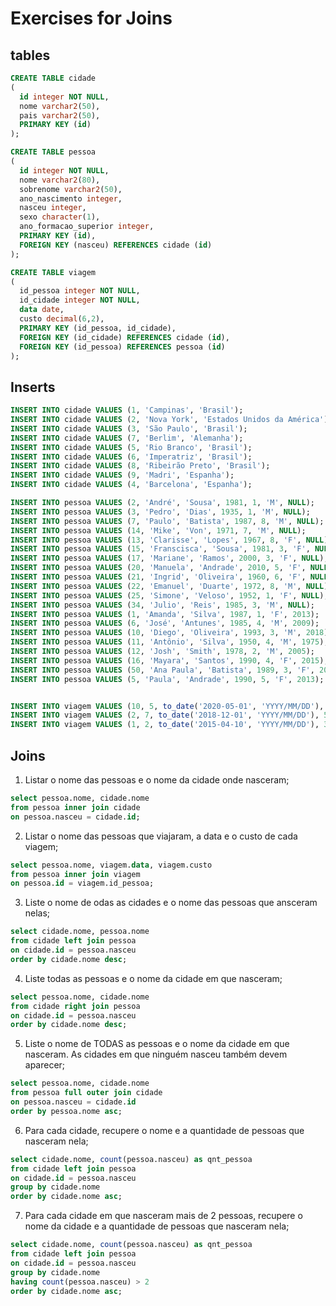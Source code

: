 # Exercises for Joins

## tables

```sql
CREATE TABLE cidade
(
  id integer NOT NULL,
  nome varchar2(50),
  pais varchar2(50),
  PRIMARY KEY (id)
);

CREATE TABLE pessoa
(
  id integer NOT NULL,
  nome varchar2(80),
  sobrenome varchar2(50),
  ano_nascimento integer,
  nasceu integer,
  sexo character(1),
  ano_formacao_superior integer,
  PRIMARY KEY (id),
  FOREIGN KEY (nasceu) REFERENCES cidade (id)
);

CREATE TABLE viagem
(
  id_pessoa integer NOT NULL,
  id_cidade integer NOT NULL,
  data date,
  custo decimal(6,2),
  PRIMARY KEY (id_pessoa, id_cidade),
  FOREIGN KEY (id_cidade) REFERENCES cidade (id),
  FOREIGN KEY (id_pessoa) REFERENCES pessoa (id)
);
```

## Inserts

```sql
INSERT INTO cidade VALUES (1, 'Campinas', 'Brasil');
INSERT INTO cidade VALUES (2, 'Nova York', 'Estados Unidos da América');
INSERT INTO cidade VALUES (3, 'São Paulo', 'Brasil');
INSERT INTO cidade VALUES (7, 'Berlim', 'Alemanha');
INSERT INTO cidade VALUES (5, 'Rio Branco', 'Brasil');
INSERT INTO cidade VALUES (6, 'Imperatriz', 'Brasil');
INSERT INTO cidade VALUES (8, 'Ribeirão Preto', 'Brasil');
INSERT INTO cidade VALUES (9, 'Madri', 'Espanha');
INSERT INTO cidade VALUES (4, 'Barcelona', 'Espanha');

INSERT INTO pessoa VALUES (2, 'André', 'Sousa', 1981, 1, 'M', NULL);
INSERT INTO pessoa VALUES (3, 'Pedro', 'Dias', 1935, 1, 'M', NULL);
INSERT INTO pessoa VALUES (7, 'Paulo', 'Batista', 1987, 8, 'M', NULL);
INSERT INTO pessoa VALUES (14, 'Mike', 'Von', 1971, 7, 'M', NULL);
INSERT INTO pessoa VALUES (13, 'Clarisse', 'Lopes', 1967, 8, 'F', NULL);
INSERT INTO pessoa VALUES (15, 'Franscisca', 'Sousa', 1981, 3, 'F', NULL);
INSERT INTO pessoa VALUES (17, 'Mariane', 'Ramos', 2000, 3, 'F', NULL);
INSERT INTO pessoa VALUES (20, 'Manuela', 'Andrade', 2010, 5, 'F', NULL);
INSERT INTO pessoa VALUES (21, 'Ingrid', 'Oliveira', 1960, 6, 'F', NULL);
INSERT INTO pessoa VALUES (22, 'Emanuel', 'Duarte', 1972, 8, 'M', NULL);
INSERT INTO pessoa VALUES (25, 'Simone', 'Veloso', 1952, 1, 'F', NULL);
INSERT INTO pessoa VALUES (34, 'Julio', 'Reis', 1985, 3, 'M', NULL);
INSERT INTO pessoa VALUES (1, 'Amanda', 'Silva', 1987, 1, 'F', 2013);
INSERT INTO pessoa VALUES (6, 'José', 'Antunes', 1985, 4, 'M', 2009);
INSERT INTO pessoa VALUES (10, 'Diego', 'Oliveira', 1993, 3, 'M', 2018);
INSERT INTO pessoa VALUES (11, 'Antônio', 'Silva', 1950, 4, 'M', 1975);
INSERT INTO pessoa VALUES (12, 'Josh', 'Smith', 1978, 2, 'M', 2005);
INSERT INTO pessoa VALUES (16, 'Mayara', 'Santos', 1990, 4, 'F', 2015);
INSERT INTO pessoa VALUES (50, 'Ana Paula', 'Batista', 1989, 3, 'F', 2014);
INSERT INTO pessoa VALUES (5, 'Paula', 'Andrade', 1990, 5, 'F', 2013);


INSERT INTO viagem VALUES (10, 5, to_date('2020-05-01', 'YYYY/MM/DD'), 2000);
INSERT INTO viagem VALUES (2, 7, to_date('2018-12-01', 'YYYY/MM/DD'), 5000);
INSERT INTO viagem VALUES (1, 2, to_date('2015-04-10', 'YYYY/MM/DD'), 3000);
```

## Joins

1. Listar o nome das pessoas e o nome da cidade onde nasceram;

```sql
select pessoa.nome, cidade.nome
from pessoa inner join cidade
on pessoa.nasceu = cidade.id;
```

2. Listar o nome das pessoas que viajaram, a data e o custo de cada viagem;

```sql
select pessoa.nome, viagem.data, viagem.custo
from pessoa inner join viagem
on pessoa.id = viagem.id_pessoa;
```

3. Liste o nome de odas as cidades e o nome das pessoas que ansceram nelas;

```sql
select cidade.nome, pessoa.nome
from cidade left join pessoa
on cidade.id = pessoa.nasceu
order by cidade.nome desc;
```

4. Liste todas as pessoas e o nome da cidade em que nasceram;

```sql
select pessoa.nome, cidade.nome
from cidade right join pessoa
on cidade.id = pessoa.nasceu
order by cidade.nome desc;
```

5. Liste o nome de TODAS as pessoas e o nome da cidade em que nasceram. As cidades em que ninguém nasceu também devem aparecer;

```sql
select pessoa.nome, cidade.nome
from pessoa full outer join cidade
on pessoa.nasceu = cidade.id
order by pessoa.nome asc;
```

6. Para cada cidade, recupere o nome e a quantidade de pessoas que nasceram nela;

```sql
select cidade.nome, count(pessoa.nasceu) as qnt_pessoa
from cidade left join pessoa
on cidade.id = pessoa.nasceu
group by cidade.nome
order by cidade.nome asc;
```

7. Para cada cidade em que nasceram mais de 2 pessoas, recupere o nome da cidade e a quantidade de pessoas que nasceram nela;

```sql
select cidade.nome, count(pessoa.nasceu) as qnt_pessoa
from cidade left join pessoa
on cidade.id = pessoa.nasceu
group by cidade.nome
having count(pessoa.nasceu) > 2
order by cidade.nome asc;
```
